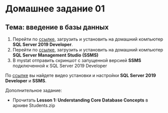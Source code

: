# Домашнее задание 01

## Тема: введение в базы данных

1. Перейти по [ссылке](https://www.microsoft.com/ru-ru/sql-server/sql-server-downloads), загрузить и установить на домашний компьютер **SQL Server 2019 Developer**. 
2. Перейти по [ссылке](https://docs.microsoft.com/ru-ru/sql/ssms/download-sql-server-management-studio-ssms?view=sql-server-ver15), загрузить и установить на домашний компьютер **SQL Server Management Studio (SSMS)**
3. В mystat отправить скриншот с запущенной версией **SSMS** подключенной к SQL Server 2019 Developer

По [ссылке](https://youtu.be/7GVFYt6_ZFM) вы найдете видео установки и настройки **SQL Server 2019 Developer** и **SSMS**.

Дополнительное задание:

* Прочитать **Lesson 1: Understanding Core Database Concepts** в архиве Students.zip
